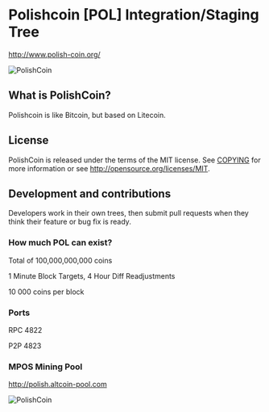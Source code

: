 ﻿# Polishcoin [POL] Integration/Staging Tree

http://www.polish-coin.org/

![PolishCoin](http://www.polish-coin.org/media/logo_big_polishcoin_350.png)


## What is PolishCoin?
Polishcoin is like Bitcoin, but based on Litecoin.

## License
PolishCoin is released under the terms of the MIT license. See [COPYING](COPYING)
for more information or see http://opensource.org/licenses/MIT.

## Development and contributions
Developers work in their own trees, then submit pull requests when they think
their feature or bug fix is ready.

### How much POL can exist?
Total of 100,000,000,000 coins

1 Minute Block Targets, 4 Hour Diff Readjustments

10 000 coins per block

### Ports

RPC 4822

P2P 4823


### MPOS Mining Pool

http://polish.altcoin-pool.com


![PolishCoin](http://www.polish-coin.org/media/logo_big_polishcoin_350.png)
